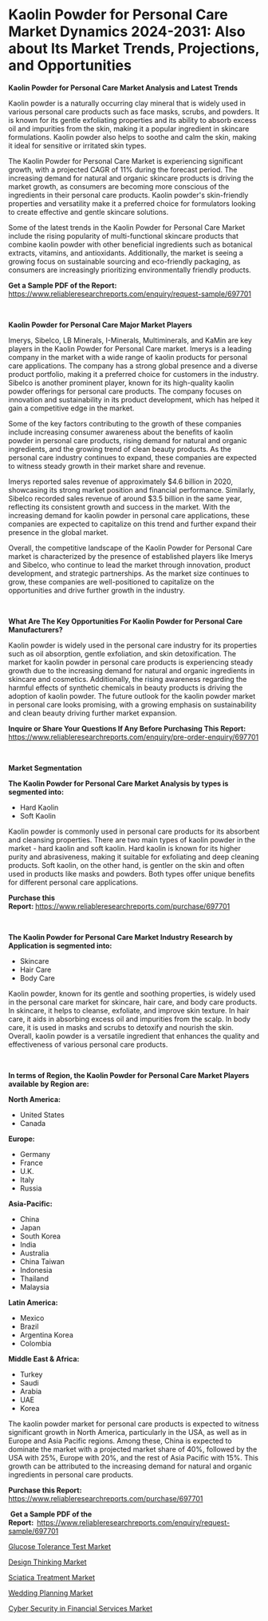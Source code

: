 <p><h1>Kaolin Powder for Personal Care Market Dynamics 2024-2031: Also about Its Market Trends, Projections, and Opportunities</h1></p><p><strong>Kaolin Powder for Personal Care Market Analysis and Latest Trends</strong></p>
<p><p>Kaolin powder is a naturally occurring clay mineral that is widely used in various personal care products such as face masks, scrubs, and powders. It is known for its gentle exfoliating properties and its ability to absorb excess oil and impurities from the skin, making it a popular ingredient in skincare formulations. Kaolin powder also helps to soothe and calm the skin, making it ideal for sensitive or irritated skin types.</p><p>The Kaolin Powder for Personal Care Market is experiencing significant growth, with a projected CAGR of 11% during the forecast period. The increasing demand for natural and organic skincare products is driving the market growth, as consumers are becoming more conscious of the ingredients in their personal care products. Kaolin powder's skin-friendly properties and versatility make it a preferred choice for formulators looking to create effective and gentle skincare solutions.</p><p>Some of the latest trends in the Kaolin Powder for Personal Care Market include the rising popularity of multi-functional skincare products that combine kaolin powder with other beneficial ingredients such as botanical extracts, vitamins, and antioxidants. Additionally, the market is seeing a growing focus on sustainable sourcing and eco-friendly packaging, as consumers are increasingly prioritizing environmentally friendly products.</p></p>
<p><strong>Get a Sample PDF of the Report:&nbsp;</strong> <a href="https://www.reliableresearchreports.com/enquiry/request-sample/697701">https://www.reliableresearchreports.com/enquiry/request-sample/697701</a></p>
<p>&nbsp;</p>
<p><strong>Kaolin Powder for Personal Care Major Market Players</strong></p>
<p><p>Imerys, Sibelco, LB Minerals, I-Minerals, Multiminerals, and KaMin are key players in the Kaolin Powder for Personal Care market. Imerys is a leading company in the market with a wide range of kaolin products for personal care applications. The company has a strong global presence and a diverse product portfolio, making it a preferred choice for customers in the industry. Sibelco is another prominent player, known for its high-quality kaolin powder offerings for personal care products. The company focuses on innovation and sustainability in its product development, which has helped it gain a competitive edge in the market. </p><p>Some of the key factors contributing to the growth of these companies include increasing consumer awareness about the benefits of kaolin powder in personal care products, rising demand for natural and organic ingredients, and the growing trend of clean beauty products. As the personal care industry continues to expand, these companies are expected to witness steady growth in their market share and revenue.</p><p>Imerys reported sales revenue of approximately $4.6 billion in 2020, showcasing its strong market position and financial performance. Similarly, Sibelco recorded sales revenue of around $3.5 billion in the same year, reflecting its consistent growth and success in the market. With the increasing demand for kaolin powder in personal care applications, these companies are expected to capitalize on this trend and further expand their presence in the global market.</p><p>Overall, the competitive landscape of the Kaolin Powder for Personal Care market is characterized by the presence of established players like Imerys and Sibelco, who continue to lead the market through innovation, product development, and strategic partnerships. As the market size continues to grow, these companies are well-positioned to capitalize on the opportunities and drive further growth in the industry.</p></p>
<p>&nbsp;</p>
<p><strong>What Are The Key Opportunities For Kaolin Powder for Personal Care Manufacturers?</strong></p>
<p><p>Kaolin powder is widely used in the personal care industry for its properties such as oil absorption, gentle exfoliation, and skin detoxification. The market for kaolin powder in personal care products is experiencing steady growth due to the increasing demand for natural and organic ingredients in skincare and cosmetics. Additionally, the rising awareness regarding the harmful effects of synthetic chemicals in beauty products is driving the adoption of kaolin powder. The future outlook for the kaolin powder market in personal care looks promising, with a growing emphasis on sustainability and clean beauty driving further market expansion.</p></p>
<p><strong>Inquire or Share Your Questions If Any Before Purchasing This Report:</strong> <a href="https://www.reliableresearchreports.com/enquiry/pre-order-enquiry/697701">https://www.reliableresearchreports.com/enquiry/pre-order-enquiry/697701</a></p>
<p>&nbsp;</p>
<p><strong>Market Segmentation</strong></p>
<p><strong>The Kaolin Powder for Personal Care Market Analysis by types is segmented into:</strong></p>
<p><ul><li>Hard Kaolin</li><li>Soft Kaolin</li></ul></p>
<p><p>Kaolin powder is commonly used in personal care products for its absorbent and cleansing properties. There are two main types of kaolin powder in the market - hard kaolin and soft kaolin. Hard kaolin is known for its higher purity and abrasiveness, making it suitable for exfoliating and deep cleaning products. Soft kaolin, on the other hand, is gentler on the skin and often used in products like masks and powders. Both types offer unique benefits for different personal care applications.</p></p>
<p><strong>Purchase this Report:&nbsp;</strong><a href="https://www.reliableresearchreports.com/purchase/697701">https://www.reliableresearchreports.com/purchase/697701</a></p>
<p>&nbsp;</p>
<p><strong>The Kaolin Powder for Personal Care Market Industry Research by Application is segmented into:</strong></p>
<p><ul><li>Skincare</li><li>Hair Care</li><li>Body Care</li></ul></p>
<p><p>Kaolin powder, known for its gentle and soothing properties, is widely used in the personal care market for skincare, hair care, and body care products. In skincare, it helps to cleanse, exfoliate, and improve skin texture. In hair care, it aids in absorbing excess oil and impurities from the scalp. In body care, it is used in masks and scrubs to detoxify and nourish the skin. Overall, kaolin powder is a versatile ingredient that enhances the quality and effectiveness of various personal care products.</p></p>
<p>&nbsp;</p>
<p><strong>In terms of Region, the Kaolin Powder for Personal Care Market Players available by Region are:</strong></p>
<p>
    <p> <strong> North America: </strong>
        <ul>
            <li>United States</li>
            <li>Canada</li>
        </ul>
        </p> 
    <p> <strong> Europe: </strong>
        <ul>
            <li>Germany</li>
            <li>France</li>
            <li>U.K.</li>
            <li>Italy</li>
            <li>Russia</li>
        </ul>
        </p> 
    <p> <strong> Asia-Pacific: </strong>
        <ul>
            <li>China</li>
            <li>Japan</li>
            <li>South Korea</li>
            <li>India</li>
            <li>Australia</li>
            <li>China Taiwan</li>
            <li>Indonesia</li>
            <li>Thailand</li>
            <li>Malaysia</li>
        </ul>
        </p> 
    <p> <strong> Latin America: </strong>
        <ul>
            <li>Mexico</li>
            <li>Brazil</li>
            <li>Argentina Korea</li>
            <li>Colombia</li>
        </ul>
        </p> 
    <p> <strong> Middle East & Africa: </strong>
        <ul>
            <li>Turkey</li>
            <li>Saudi</li>
            <li>Arabia</li>
            <li>UAE</li>
            <li>Korea</li>
        </ul>
    </p>
    </p>
<p><p>The kaolin powder market for personal care products is expected to witness significant growth in North America, particularly in the USA, as well as in Europe and Asia Pacific regions. Among these, China is expected to dominate the market with a projected market share of 40%, followed by the USA with 25%, Europe with 20%, and the rest of Asia Pacific with 15%. This growth can be attributed to the increasing demand for natural and organic ingredients in personal care products.</p></p>
<p><strong>Purchase this Report: </strong><a href="https://www.reliableresearchreports.com/purchase/697701">https://www.reliableresearchreports.com/purchase/697701</a></p>
<p>&nbsp;<strong>Get a Sample PDF of the Report:&nbsp;&nbsp;</strong><a href="https://www.reliableresearchreports.com/enquiry/request-sample/697701">https://www.reliableresearchreports.com/enquiry/request-sample/697701</a></p>
<p><strong></strong></p>
<p><p><a href="https://medium.com/@teresalittle41/glucose-tolerance-test-market-size-reveals-the-best-marketing-channels-in-global-industry-997481ffab7f">Glucose Tolerance Test Market</a></p><p><a href="https://medium.com/@emilywong49/analyzing-design-thinking-market-global-industry-perspective-and-forecast-2024-to-2031-3f1da16dc4ff">Design Thinking Market</a></p><p><a href="https://medium.com/@teresalittle41/decoding-sciatica-treatment-market-metrics-market-share-trends-and-growth-patterns-f15a3ccaa8ca">Sciatica Treatment Market</a></p><p><a href="https://medium.com/@christinegreen87/wedding-planning-market-trends-forecast-and-competitive-analysis-to-2031-9993eb507d7b">Wedding Planning Market</a></p><p><a href="https://medium.com/@emilywong49/cyber-security-in-financial-services-market-analysis-and-sze-forecasted-for-period-from-2024-to-b377765893ad">Cyber Security in Financial Services Market</a></p></p>